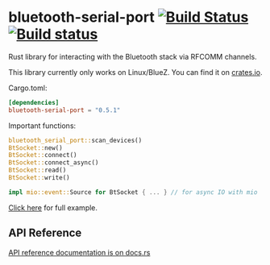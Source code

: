 # bluetooth-serial-port [![Build Status](https://travis-ci.org/Dushistov/bluetooth-serial-port.svg?branch=master)](https://travis-ci.org/Dushistov/bluetooth-serial-port) [![Build status](https://ci.appveyor.com/api/projects/status/uyg280ku24iau8g3/branch/master?svg=true)](https://ci.appveyor.com/project/Dushistov/bluetooth-serial-port/branch/master)

Rust library for interacting with the Bluetooth stack via RFCOMM channels.

This library currently only works on Linux/BlueZ. You can find it on
[crates.io](https://crates.io/crates/bluetooth-serial-port).

Cargo.toml:

```toml
[dependencies]
bluetooth-serial-port = "0.5.1"
```

Important functions:

```rust
bluetooth_serial_port::scan_devices()
BtSocket::new()
BtSocket::connect()
BtSocket::connect_async()
BtSocket::read()
BtSocket::write()

impl mio::event::Source for BtSocket { ... } // for async IO with mio
```

[Click here](examples/example.rs) for full example.

## API Reference

[API reference documentation is on docs.rs](https://docs.rs/bluetooth-serial-port)
